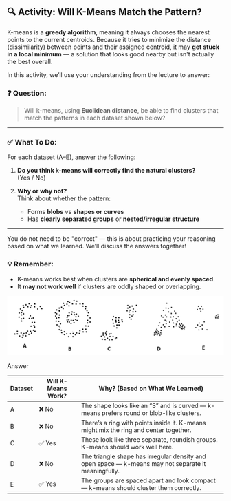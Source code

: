 ## 🔍 Activity: Will K-Means Match the Pattern?

K-means is a **greedy algorithm**, meaning it always chooses the nearest points to the current centroids. Because it tries to minimize the distance (dissimilarity) between points and their assigned centroid, it may **get stuck in a local minimum** — a solution that looks good nearby but isn't actually the best overall.

In this activity, we’ll use your understanding from the lecture to answer:

### ❓ Question:
> Will k-means, using **Euclidean distance**, be able to find clusters that match the patterns in each dataset shown below?

---

### ✅ What To Do:

For each dataset (A–E), answer the following:

1. **Do you think k-means will correctly find the natural clusters?**  
   (Yes / No)

2. **Why or why not?**  
   Think about whether the pattern:
   - Forms **blobs** vs **shapes or curves**
   - Has **clearly separated groups** or **nested/irregular structure**
  


---

You do not need to be "correct" — this is about practicing your reasoning based on what we learned. We’ll discuss the answers together!

### 💡 Remember:
- K-means works best when clusters are **spherical and evenly spaced**.
- It **may not work well** if clusters are oddly shaped or overlapping.


<p align="center">
  <img src="Images/K-means.png" alt="Description" width="900"/>
</p

<details>
  <summary>Answer</summary>
   
  | Dataset | Will K-Means Work? | Why? (Based on What We Learned) |
  |---------|--------------------|---------------------------------|
  | A       | ❌ No              | The shape looks like an “S” and is curved — k-means prefers round or blob-like clusters. |
  | B       | ❌ No              | There’s a ring with points inside it. K-means might mix the ring and center together. |
  | C       | ✅ Yes             | These look like three separate, roundish groups. K-means should work well here. |
  | D       | ❌ No              | The triangle shape has irregular density and open space — k-means may not separate it meaningfully. |
  | E       | ✅ Yes             | The groups are spaced apart and look compact — k-means should cluster them correctly. |
  
</details>
